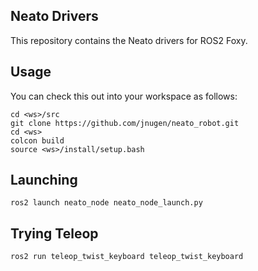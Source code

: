 ## Neato Drivers

This repository contains the Neato drivers for ROS2 Foxy.

## Usage
You can check this out into your workspace as follows:

    cd <ws>/src
    git clone https://github.com/jnugen/neato_robot.git
    cd <ws>
    colcon build
    source <ws>/install/setup.bash

## Launching

    ros2 launch neato_node neato_node_launch.py

## Trying Teleop

    ros2 run teleop_twist_keyboard teleop_twist_keyboard
